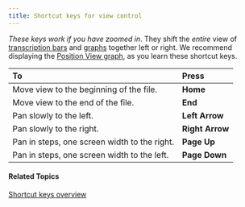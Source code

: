 ```yaml
---
title: Shortcut keys for view control
---
```


*These keys work if you have zoomed in*. They shift the *entire* view of [transcription bars](../menus/edit/transcription/guidelines) and [graphs](../menus/graphs/overview) together left or right. We recommend displaying the [Position View graph](../menus/graphs/types/position-view), as you learn these shortcut keys.

|**To**|**Press**|
| :- | :- |
|Move view to the beginning of the file.|**Home**|
|Move view to the end of the file.|**End**|
|Pan slowly to the left.|**Left Arrow**|
|Pan slowly to the right.|**Right Arrow**|
|Pan in steps, one screen width to the right.|**Page Up**|
|Pan in steps, one screen width to the left.|**Page Down**|

#### **Related Topics**
[Shortcut keys overview](overview)

